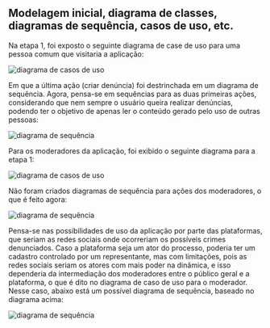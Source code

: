 ## Modelagem inicial, diagrama de classes, diagramas de sequência, casos de uso, etc.

Na etapa 1, foi exposto o seguinte diagrama de case de uso para uma pessoa comum que visitaria a aplicação:

![diagrama de casos de uso](https://www.plantuml.com/plantuml/png/RP0nQWD134LxdK9ixoAsws1mRX2INing7S7ko4YQAkGm8KNka7OlbXb8y6Ac_NhlW_x9WopACiFCKs0ecbpU0aSnJY6Q0IY56ZvnBZa9vM20TgDycHc7P_7WXN3aXgm_ZV41tm6nE2VoofnDo6xd0SdnvVomHLxPP99KCG-AuZZMoZjXtnUChoLe_Lw_j5gErvc29hM5_4yyTCLRl-F44arLGorXwfKlwwU9_dSSuGDWCmBkTe_jYKwsxsI7JdQ44-UnRlyB)

Em que a última ação (criar denúncia) foi destrinchada em um diagrama de sequência. Agora, pensa-se em sequências para as duas primeiras ações, considerando que nem sempre o usuário queira realizar denúncias, podendo ter o objetivo de apenas ler o conteúdo gerado pelo uso de outras pessoas: 

![diagrama de sequência](https://www.plantuml.com/plantuml/png/fP2nIWD148RxVOef4p0la4A2-022O3_PsvY1lTbZPbR4jn4BAokniTqNSysHR09t8DWjDz__tpUpKKEnt4U7tfB00oaPiWKte1Xv6f0Dxaajz7ZnxGRP9-TE0LXT7pbOGqoFn8kikRmAfIlGm7jSkYEmgd1Bhi4dtf7qMDxBMu8kZFc6NzBXcROaa8QAVmMTStWYpHZf1IkQJL1hCPTlzeHwLZrkKlbjLezo6pWVaCNIZPDMkZvhW25l8tdipiicHLjeNZL5Gm5CG5m-FAN_hXw4TkHHGCAGhTrrY6YuIzBZt1yQeN3OpWIxUNCDCLHVHhax1HVBYVCsfmPEddXV7-LJo5TX_8CmyM4y7kHtHo_KrnTVXDqcS9Vx-0C0)

Para os moderadores da aplicação, foi exibido o seguinte diagrama para a etapa 1:

![diagrama de casos de uso](https://www.plantuml.com/plantuml/png/RS-nIeD13C3nFKyHkXUnxIoLkheeFa2uIpy3TnT9SfFuCEBWExZUY_afM4lRzPyV8Tbwa4Ml1Ghl0qFHP7eEp6ASGhG1K0erlDVCHbaDu6T2RIgCYqVnu4gO6U-uZQ-MX7o1hu3OdHFvR6uJkvFDvX-GuzFk-aH9a5qPftvHhuxr0tkOj4biRdsyc-YVMn-xdTRU9D7u71-AIIk-50hQgzN3uWsy0HpUm-NovlUsqx8wA-kpie4jjznh-GO0)

Não foram criados diagramas de sequência para ações dos moderadores, o que é feito agora:

![diagrama de sequência](https://www.plantuml.com/plantuml/png/TOz1JiCm44NtFiKi6ubUe0jK0LjMdE0JJyj8YISQZoMkKx7W16pOvc8OGZ6HsasasEzzFU-pmxoCGq3lQlIeaGrHBKmmbruc9ASdoSuZLcTtIBs6y2VGzlRCqOu6FKhQb5pcaudUKERqWYwSWMs5cxcZNjD1RCJyFhyfHLxyXgzfVfLdCTAfuX-ShpL4JlDdwWMP9axrpolR9fSNB5pvmUuHaTs-lvikBDTjSJLuO77yMxjSs8HhZKWO9CCUVXistQN2Ou5561ddCZYYKaHLvrDrEOImvnJBE7m1)

Pensa-se nas possibilidades de uso da aplicação por parte das plataformas, que seriam as redes sociais onde ocorreriam os possíveis crimes denunciados. Caso a plataforma seja um ator do processo, poderia ter um cadastro controlado por um representante, mas com limitações, pois as redes sociais seriam os atores com mais poder na dinâmica, e isso dependeria da intermediação dos moderadores entre o público geral e a plataforma, o que é dito no diagrama de caso de uso para o moderador. Nesse caso, abaixo está um possível diagrama de sequência, baseado no diagrama acima:

![diagrama de sequência](https://www.plantuml.com/plantuml/png/XP91Ri8m44NtFiKiGIeNO56XjjjAbNg28Px0I64SZSTIrTkWBdg2RhhDnJeGm4G2TGEn_TxF7pchRAXMTbt0nfB2Quga69E6tlUvuHx5u9spqGudUqyeJJfPRnqQjaaT2PS4M3oUHLX2bpOiivBBi5TE3v19jZWFPs3XS3MNq2HfsVE6x-4hGQJHh_YKfWzUiqBg7V-XVAz391b-fM7Cq9FuofojaUD88rUEs3D6pAQ7tzayZCSrSHBO4XjUfTriM8Mx7L6muupwSkemczzgk2ce4HMKSkdCKo2YgyFUNReMwisunN9yKiXfhLJBX4fDov0qk6FP7kgqb2TbflF5uxd_GN_9-dz4T-uCY5OS-ZpVFu9INwmkhzuImeea7ZxXFm00)


